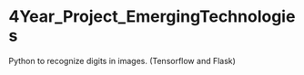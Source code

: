 # 4Year_Project_EmergingTechnologies
Python to recognize digits in images.  (Tensorflow and Flask) 
